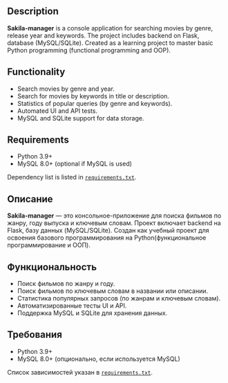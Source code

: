 ## Description

**Sakila-manager** is a console application for searching movies by genre, release year and keywords.
The project includes backend on Flask, database (MySQL/SQLite).
Created as a learning project to master basic Python programming (functional programming and OOP).

## Functionality

- Search movies by genre and year.
- Search for movies by keywords in title or description.
- Statistics of popular queries (by genre and keywords).
- Automated UI and API tests.
- MySQL and SQLite support for data storage.

## Requirements

- Python 3.9+
- MySQL 8.0+ (optional if MySQL is used)

Dependency list is listed in [`requirements.txt`](#installation).

## Описание

**Sakila-manager** — это консольное-приложение для поиска фильмов по жанру, году выпуска и ключевым словам.
Проект включает backend на Flask, базу данных (MySQL/SQLite).
Создан как учебный проект для освоения базового программирования на Python(функциональное программирование и ООП).

## Функциональность

- Поиск фильмов по жанру и году.
- Поиск фильмов по ключевым словам в названии или описании.
- Статистика популярных запросов (по жанрам и ключевым словам).
- Автоматизированные тесты UI и API.
- Поддержка MySQL и SQLite для хранения данных.

## Требования

- Python 3.9+
- MySQL 8.0+ (опционально, если используется MySQL)

Список зависимостей указан в [`requirements.txt`](#установка).





